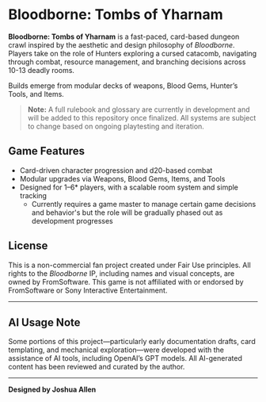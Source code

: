 # Bloodborne: Tombs of Yharnam

**Bloodborne: Tombs of Yharnam** is a fast-paced, card-based dungeon crawl inspired by the aesthetic and design philosophy of *Bloodborne*. Players take on the role of Hunters exploring a cursed catacomb, navigating through combat, resource management, and branching decisions across 10-13 deadly rooms.

Builds emerge from modular decks of weapons, Blood Gems, Hunter’s Tools, and Items.

> **Note:** A full rulebook and glossary are currently in development and will be added to this repository once finalized. All systems are subject to change based on ongoing playtesting and iteration.

## Game Features

- Card-driven character progression and d20-based combat
- Modular upgrades via Weapons, Blood Gems, Items, and Tools
- Designed for 1–6* players, with a scalable room system and simple tracking
  * Currently requires a game master to manage certain game decisions and behavior's but the role will be gradually phased out as development progresses

## License

This is a non-commercial fan project created under Fair Use principles. All rights to the *Bloodborne* IP, including names and visual concepts, are owned by FromSoftware. This game is not affiliated with or endorsed by FromSoftware or Sony Interactive Entertainment.

---

## AI Usage Note

Some portions of this project—particularly early documentation drafts, card templating, and mechanical exploration—were developed with the assistance of AI tools, including OpenAI’s GPT models. All AI-generated content has been reviewed and curated by the author.

---

**Designed by Joshua Allen**
